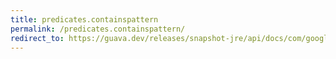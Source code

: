```yaml
---
title: predicates.containspattern
permalink: /predicates.containspattern/
redirect_to: https://guava.dev/releases/snapshot-jre/api/docs/com/google/common/base/Predicates.html#containsPattern-java.lang.String-
---
```

